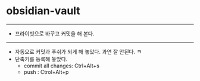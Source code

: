 # obsidian-vault

- - - 
- 프라이빗으로 바꾸고 커밋을 해 본다.
- - -
- 자동으로 커밋과 푸쉬가 되게 해 놓았다. 과연 잘 안된다. ㅋ 
- 단축키를 등록해 놓았다. 
	- commit all changes: Ctrl+Alt+s 
	- push : Ctrol+Alt+p